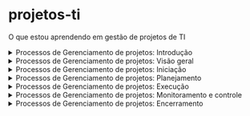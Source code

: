 # projetos-ti
O que estou aprendendo em gestão de projetos de TI

<details>
<summary> Processos de Gerenciamento de projetos: Introdução </summary>

Projeto: Possui início e fim bem definidos, sendo um esforço temporário para atingir um ou mais objetivos.
 
 Gerenciamento de projetos: Aplicação de conhecimentos e habilidades a partir de ferramentas e técnicas específicas 
 
 subdivididos em 5 grupos de processos: Iniciação, planejamento, execução, monitoramento e controle, encerramento  
 
 Profissional de gerente de projetos: elo entre estratégia e equipe, com habilidades interpessoais como: liderança, construção de equipes, coaching (no sentido de entender cada indivíduo), motivação, comunicação, tomada de decisões, influência, estabelecimento de confiança, negociação (colaboração), consciência política e cultural (cultura da empresa), gerenciamento de conflitos
 
 PMI - Project Management Institute
 PMO é uma estrutura organizacional que padroniza os processos de governança relacionados a projetos e facilita o compartilhamento de recursos, metodologias, ferramentas e técnicas.
 
 PMBOK - Project Management Body fo Knowledge / "Livro" de boas práticas consolidadas para gerenciamento de projetos
 
 CAPM - Certificação gerenciamento de projetos iniciante
 PMP -   Certificação para quem já tem experiência comprovada 
 PMI-ACP : gerente de projeto com experiência em práticas ágeis

Obs.: Se gerindo desde sempre as partes interessadas, se precisar mudar alguma coisa, você muda já no início do projeto, que é mais fácil, logo, reduzindo também os custos com as implementações das mudanças, porém, de maneira geral, a identificação das partes interessadas é um processo contínuo e que acontece durante todo o ciclo de vida do projeto. 
 
 Ciclo de vida de projetos: Série de fases pelas quais um projeto passa. Não confundir com grupos de processos de gerenciamento de projetos (iniciação, planejamento etc)
 
 Cada projeto é único, então não existe uma estrutura ideal 
 
 Elaboração progressiva: trabalha em "ondas", logo, o planejamento se dá de maneira progressiva. Trabalhos de inovação 
 
 Elaboração preditiva: faz o planejamento já todo de uma vez
 
</details>

<details>
<summary> Processos de Gerenciamento de projetos: Visão geral </summary>

**são subdivididos em 5 grupos de processos: Iniciação, planejamento, execução, monitoramento e controle, encerramento**

 Os grupos de processos servem pra te dar um maior entendimento, eles não acontecem um por um, mas sim se sobrepondo ao longo do ciclo de vida de um projeto.
 
 Você pode olhar os processos de gerenciamento pela perspectiva de área de conhecimento, com área de integração, tempo, escopo, custos, qualidade, comunicações, riscos, aquisições, recursos humanos, partes interessadas
 
 *escopo = o que o projeto se propõe a entregar? 
 escopo de produto é diferente de escopo de projeto* 
 
De maneira bem geral, os processos de gerenciamento de projetos incluem: 
 - definir atividades
 - estimar partes interessadas 
 - levantamento de custos 
 etc 
 
 Tipos: 
 produção, suporte, analisar requisitos, desenvolvimento 

</details>

<details>
<summary> Processos de Gerenciamento de projetos: Iniciação </summary>

Interface entre antes do projeto e trabalho de planejamento
  
 - definir o gerente do projeto 
 - desenvolvimento de termo de abertura 
 - Entender a posição do projeto dentro da organização 
 - Identificar as partes interessadas (Já se pensa desde a iniciação, mas em termos gerais, é um processo contínuo)
 - Ver a estrutura organizacional 

</details>

<details>
<summary> Processos de Gerenciamento de projetos: Planejamento </summary>

Se pode planejar e replanejar o projeto diversas vezes 
 De que forma você vai colocar o seu time em campo? 
 
 - estipular processos de planejamento do projeto 
 - Como serão coletados os requisitos 
 - definir o escopo do projeto 
  - planejar respostas aos riscos identificados 
 - planejar os recursos humanos (ver os funcionários)

</details>

<details>
<summary> Processos de Gerenciamento de projetos: Execução </summary>

A maior parte do orçamento e tempo do projeto vai ser nessa etapa.

- Construir as entregas 
- Solicitar mudanças, se necessário 
- construir de fato as equipes do projeto 
- Garantir que as partes interessadas estejam engajadas e informadas 
- Gerenciar as comunicações (se faz de maneira mais ativa nessa parte)

</details>

<details>
<summary> Processos de Gerenciamento de projetos: Monitoramento e controle  </summary>

Monitorar é acompanhar o andamento do projeto 

- Comparar o que está sendo feito com o que está sendo planejado 
- Rejeitar e aprovar mudanças 
- controlar a qualidade do projeto 
- gerar relatórios de desempenho 
- Controlar os riscos e aquisições 

</details>

<details>
<summary> Processos de Gerenciamento de projetos: Encerramento  </summary>

- Encerrar contratos 
 - armazenar lições aprendidas 
 - receber aceite formal das entregas do projeto pelo cliente

</details>

